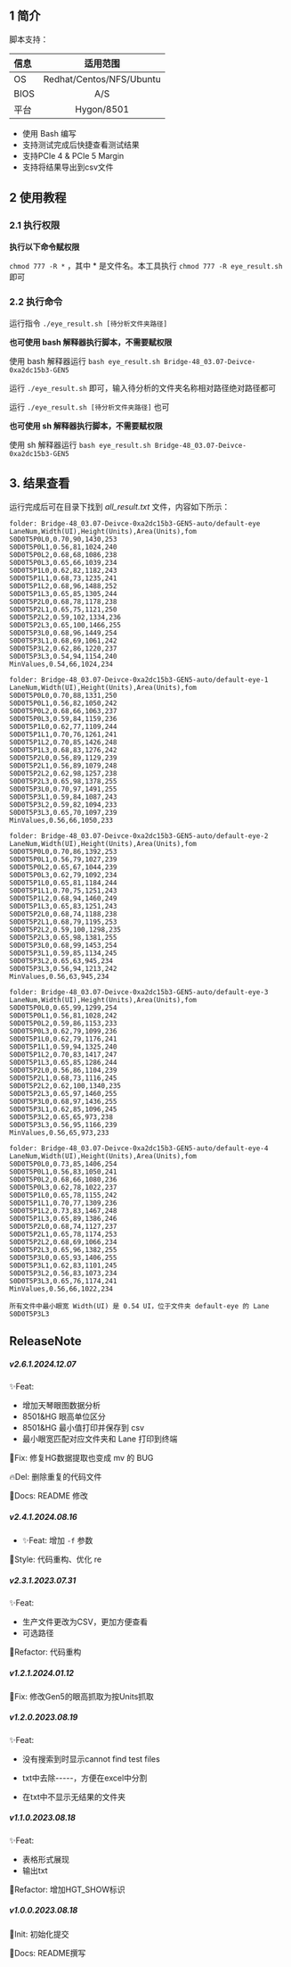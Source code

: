 ## 1  简介

脚本支持：

| 信息 |     适用范围      |
| :--- | :---------------: |
| OS   | Redhat/Centos/NFS/Ubuntu |
| BIOS |        A/S        |
| 平台 |       Hygon/8501       |

- 使用 Bash 编写
- 支持测试完成后快捷查看测试结果
- 支持PCIe 4 & PCIe 5 Margin
- 支持将结果导出到csv文件

## 2 使用教程

### 2.1 执行权限

**执行以下命令赋权限**

`chmod 777 -R *` ，其中 * 是文件名。本工具执行 `chmod 777 -R eye_result.sh` 即可

### 2.2 执行命令

运行指令 `./eye_result.sh [待分析文件夹路径]` 

**也可使用 bash 解释器执行脚本，不需要赋权限**

使用 bash 解释器运行 `bash eye_result.sh Bridge-48_03.07-Deivce-0xa2dc15b3-GEN5`

运行 `./eye_result.sh` 即可，输入待分析的文件夹名称相对路径绝对路径都可

运行 `./eye_result.sh [待分析文件夹路径]` 也可

**也可使用 sh 解释器执行脚本，不需要赋权限**

使用 sh 解释器运行 `bash eye_result.sh Bridge-48_03.07-Deivce-0xa2dc15b3-GEN5`

## 3. 结果查看

运行完成后可在目录下找到 *all_result.txt* 文件，内容如下所示：

```log
folder: Bridge-48_03.07-Deivce-0xa2dc15b3-GEN5-auto/default-eye
LaneNum,Width(UI),Height(Units),Area(Units),fom
S0D0T5P0L0,0.70,90,1430,253
S0D0T5P0L1,0.56,81,1024,240
S0D0T5P0L2,0.68,68,1086,238
S0D0T5P0L3,0.65,66,1039,234
S0D0T5P1L0,0.62,82,1182,243
S0D0T5P1L1,0.68,73,1235,241
S0D0T5P1L2,0.68,96,1488,252
S0D0T5P1L3,0.65,85,1305,244
S0D0T5P2L0,0.68,78,1178,238
S0D0T5P2L1,0.65,75,1121,250
S0D0T5P2L2,0.59,102,1334,236
S0D0T5P2L3,0.65,100,1466,255
S0D0T5P3L0,0.68,96,1449,254
S0D0T5P3L1,0.68,69,1061,242
S0D0T5P3L2,0.62,86,1220,237
S0D0T5P3L3,0.54,94,1154,240
MinValues,0.54,66,1024,234

folder: Bridge-48_03.07-Deivce-0xa2dc15b3-GEN5-auto/default-eye-1
LaneNum,Width(UI),Height(Units),Area(Units),fom
S0D0T5P0L0,0.70,88,1331,250
S0D0T5P0L1,0.56,82,1050,242
S0D0T5P0L2,0.68,66,1063,237
S0D0T5P0L3,0.59,84,1159,236
S0D0T5P1L0,0.62,77,1109,244
S0D0T5P1L1,0.70,76,1261,241
S0D0T5P1L2,0.70,85,1426,248
S0D0T5P1L3,0.68,83,1276,242
S0D0T5P2L0,0.56,89,1129,239
S0D0T5P2L1,0.56,89,1079,248
S0D0T5P2L2,0.62,98,1257,238
S0D0T5P2L3,0.65,98,1378,255
S0D0T5P3L0,0.70,97,1491,255
S0D0T5P3L1,0.59,84,1087,243
S0D0T5P3L2,0.59,82,1094,233
S0D0T5P3L3,0.65,70,1097,239
MinValues,0.56,66,1050,233

folder: Bridge-48_03.07-Deivce-0xa2dc15b3-GEN5-auto/default-eye-2
LaneNum,Width(UI),Height(Units),Area(Units),fom
S0D0T5P0L0,0.70,86,1392,253
S0D0T5P0L1,0.56,79,1027,239
S0D0T5P0L2,0.65,67,1044,239
S0D0T5P0L3,0.62,79,1092,234
S0D0T5P1L0,0.65,81,1184,244
S0D0T5P1L1,0.70,75,1251,243
S0D0T5P1L2,0.68,94,1460,249
S0D0T5P1L3,0.65,83,1251,243
S0D0T5P2L0,0.68,74,1188,238
S0D0T5P2L1,0.68,79,1195,253
S0D0T5P2L2,0.59,100,1298,235
S0D0T5P2L3,0.65,98,1381,255
S0D0T5P3L0,0.68,99,1453,254
S0D0T5P3L1,0.59,85,1134,245
S0D0T5P3L2,0.65,63,945,234
S0D0T5P3L3,0.56,94,1213,242
MinValues,0.56,63,945,234

folder: Bridge-48_03.07-Deivce-0xa2dc15b3-GEN5-auto/default-eye-3
LaneNum,Width(UI),Height(Units),Area(Units),fom
S0D0T5P0L0,0.65,99,1299,254
S0D0T5P0L1,0.56,81,1028,242
S0D0T5P0L2,0.59,86,1153,233
S0D0T5P0L3,0.62,79,1099,236
S0D0T5P1L0,0.62,79,1176,241
S0D0T5P1L1,0.59,94,1325,240
S0D0T5P1L2,0.70,83,1417,247
S0D0T5P1L3,0.65,85,1286,244
S0D0T5P2L0,0.56,86,1104,239
S0D0T5P2L1,0.68,73,1116,245
S0D0T5P2L2,0.62,100,1340,235
S0D0T5P2L3,0.65,97,1460,255
S0D0T5P3L0,0.68,97,1436,255
S0D0T5P3L1,0.62,85,1096,245
S0D0T5P3L2,0.65,65,973,238
S0D0T5P3L3,0.56,95,1166,239
MinValues,0.56,65,973,233

folder: Bridge-48_03.07-Deivce-0xa2dc15b3-GEN5-auto/default-eye-4
LaneNum,Width(UI),Height(Units),Area(Units),fom
S0D0T5P0L0,0.73,85,1406,254
S0D0T5P0L1,0.56,83,1050,241
S0D0T5P0L2,0.68,66,1080,236
S0D0T5P0L3,0.62,78,1022,237
S0D0T5P1L0,0.65,78,1155,242
S0D0T5P1L1,0.70,77,1309,236
S0D0T5P1L2,0.73,83,1467,248
S0D0T5P1L3,0.65,89,1386,246
S0D0T5P2L0,0.68,74,1127,237
S0D0T5P2L1,0.65,78,1174,253
S0D0T5P2L2,0.68,69,1066,234
S0D0T5P2L3,0.65,96,1382,255
S0D0T5P3L0,0.65,93,1406,255
S0D0T5P3L1,0.62,83,1101,245
S0D0T5P3L2,0.56,83,1073,234
S0D0T5P3L3,0.65,76,1174,241
MinValues,0.56,66,1022,234

所有文件中最小眼宽 Width(UI) 是 0.54 UI，位于文件夹 default-eye 的 Lane S0D0T5P3L3
```


## ReleaseNote
##### v2.6.1.2024.12.07

✨Feat: 
- 增加天琴眼图数据分析
- 8501&HG 眼高单位区分
- 8501&HG 最小值打印并保存到 csv
- 最小眼宽匹配对应文件夹和 Lane 打印到终端

🐛Fix: 修复HG数据提取也变成 mv 的 BUG

🔥Del: 删除重复的代码文件

📝Docs: README 修改

##### v2.4.1.2024.08.16

- ✨Feat: 增加 `-f` 参数

💄Style: 代码重构、优化 re

##### v2.3.1.2023.07.31

✨Feat: 

- 生产文件更改为CSV，更加方便查看
- 可选路径

🎨Refactor: 代码重构

##### v1.2.1.2024.01.12

🐛Fix: 修改Gen5的眼高抓取为按Units抓取

##### v1.2.0.2023.08.19

✨Feat: 

- 没有搜索到时显示cannot find test files

- txt中去除-----，方便在excel中分割
- 在txt中不显示无结果的文件夹

##### v1.1.0.2023.08.18

✨Feat: 

- 表格形式展现
- 输出txt

🎨Refactor: 增加HGT_SHOW标识

##### v1.0.0.2023.08.18

🎉Init: 初始化提交

📝Docs: README撰写